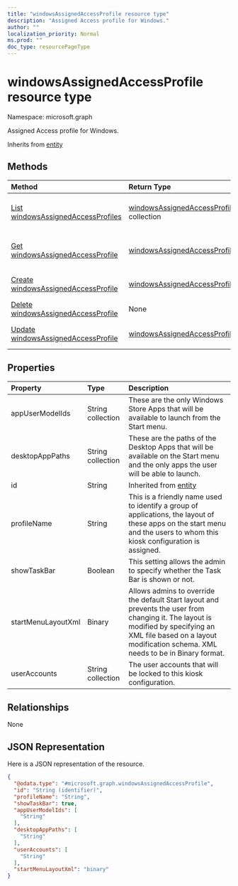 ```yaml
---
title: "windowsAssignedAccessProfile resource type"
description: "Assigned Access profile for Windows."
author: ""
localization_priority: Normal
ms.prod: ""
doc_type: resourcePageType
---
```


# windowsAssignedAccessProfile resource type


Namespace: microsoft.graph

Assigned Access profile for Windows.


Inherits from [entity](../resources/entity.md)

## Methods
|Method|Return Type|Description|
|:---|:---|:---|
|[List windowsAssignedAccessProfiles](../api/windowsassignedaccessprofile-list.md)|[windowsAssignedAccessProfile](../resources/windowsassignedaccessprofile.md) collection|List properties and relationships of the [windowsAssignedAccessProfile](../resources/windowsassignedaccessprofile.md) objects.|
|[Get windowsAssignedAccessProfile](../api/windowsassignedaccessprofile-get.md)|[windowsAssignedAccessProfile](../resources/windowsassignedaccessprofile.md)|Read properties and relationships of the [windowsAssignedAccessProfile](../resources/windowsassignedaccessprofile.md) object.|
|[Create windowsAssignedAccessProfile](../api/windowsassignedaccessprofile-create.md)|[windowsAssignedAccessProfile](../resources/windowsassignedaccessprofile.md)|Create a new [windowsAssignedAccessProfile](../resources/windowsassignedaccessprofile.md) object.|
|[Delete windowsAssignedAccessProfile](../api/windowsassignedaccessprofile-delete.md)|None|Deletes a [windowsAssignedAccessProfile](../resources/windowsassignedaccessprofile.md).|
|[Update windowsAssignedAccessProfile](../api/windowsassignedaccessprofile-update.md)|[windowsAssignedAccessProfile](../resources/windowsassignedaccessprofile.md)|Update the properties of a [windowsAssignedAccessProfile](../resources/windowsassignedaccessprofile.md) object.|

## Properties
|Property|Type|Description|
|:---|:---|:---|
|appUserModelIds|String collection|These are the only Windows Store Apps that will be available to launch from the Start menu.|
|desktopAppPaths|String collection|These are the paths of the Desktop Apps that will be available on the Start menu and the only apps the user will be able to launch.|
|id|String| Inherited from [entity](../resources/entity.md)|
|profileName|String|This is a friendly name used to identify a group of applications, the layout of these apps on the start menu and the users to whom this kiosk configuration is assigned.|
|showTaskBar|Boolean|This setting allows the admin to specify whether the Task Bar is shown or not.|
|startMenuLayoutXml|Binary|Allows admins to override the default Start layout and prevents the user from changing it. The layout is modified by specifying an XML file based on a layout modification schema. XML needs to be in Binary format.|
|userAccounts|String collection|The user accounts that will be locked to this kiosk configuration.|

## Relationships
None

## JSON Representation
Here is a JSON representation of the resource.
<!-- {
  "blockType": "resource",
  "keyProperty": "id",
  "@odata.type": "microsoft.graph.windowsAssignedAccessProfile",
  "baseType": "microsoft.graph.entity",
  "openType": false
}
-->
``` json
{
  "@odata.type": "#microsoft.graph.windowsAssignedAccessProfile",
  "id": "String (identifier)",
  "profileName": "String",
  "showTaskBar": true,
  "appUserModelIds": [
    "String"
  ],
  "desktopAppPaths": [
    "String"
  ],
  "userAccounts": [
    "String"
  ],
  "startMenuLayoutXml": "binary"
}
```

